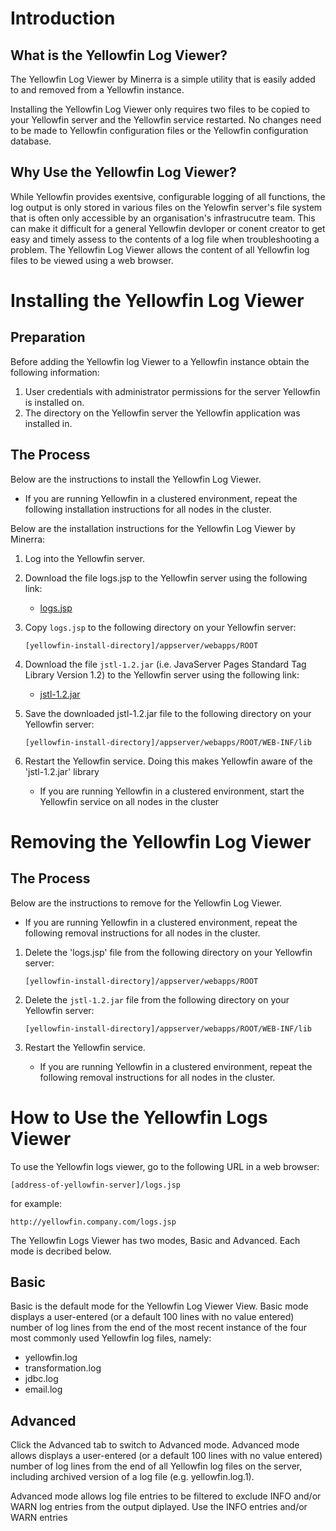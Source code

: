 # Introduction
## What is the Yellowfin Log Viewer?
The Yellowfin Log Viewer by Minerra is a simple utility that is easily added to and removed from a Yellowfin instance.

Installing the Yellowfin Log Viewer only requires two files to be copied to your Yellowfin server and the Yellowfin service restarted. No changes need to be made to Yellowfin configuration files or the Yellowfin configuration database.

## Why Use the Yellowfin Log Viewer?
While Yellowfin provides exentsive, configurable logging of all functions, the log output is only stored in various files on the Yelowfin server's file system that is often only accessible by an organisation's infrastrucutre team. This can make it difficult for a general Yellowfin devloper or conent creator to get easy and timely assess to the contents of a log file when troubleshooting a problem. The Yellowfin Log Viewer allows the content of all Yellowfin log files to be viewed using a web browser.

# Installing the Yellowfin Log Viewer
## Preparation
Before adding the Yellowfin log Viewer to a Yellowfin instance obtain the following information:

1. User credentials with administrator permissions for the server Yellowfin is installed on.
2. The directory on the Yellowfin server the Yellowfin application was installed in.

## The Process
Below are the instructions to install the Yellowfin Log Viewer.

  - If you are running Yellowfin in a clustered environment, repeat the following installation instructions for all nodes in the cluster.

Below are the installation instructions for the Yellowfin Log Viewer by Minerra:

1. Log into the Yellowfin server.

2. Download the file logs.jsp to the Yellowfin server using the following link:

    - [logs.jsp](https://raw.githubusercontent.com/Minerra-Analytics/yellowfin-log-viewer/main/logs.jsp)

3. Copy `logs.jsp` to the following directory on your Yellowfin server:

    `[yellowfin-install-directory]/appserver/webapps/ROOT`
  
4. Download the file `jstl-1.2.jar` (i.e. JavaServer Pages Standard Tag Library Version 1.2) to the Yellowfin server using the following link:

    - [jstl-1.2.jar](https://repo1.maven.org/maven2/javax/servlet/jstl/1.2/jstl-1.2.jar)

5. Save the downloaded jstl-1.2.jar file to the following directory on your Yellowfin server:

    `[yellowfin-install-directory]/appserver/webapps/ROOT/WEB-INF/lib`

6. Restart the Yellowfin service. Doing this makes Yellowfin aware of the 'jstl-1.2.jar' library

    - If you are running Yellowfin in a clustered environment, start the Yellowfin service on all nodes in the cluster

# Removing the Yellowfin Log Viewer
## The Process
Below are the instructions to remove for the Yellowfin Log Viewer.

  - If you are running Yellowfin in a clustered environment, repeat the following removal instructions for all nodes in the cluster.

1. Delete the 'logs.jsp' file from the following directory on your Yellowfin server:

    `[yellowfin-install-directory]/appserver/webapps/ROOT`

2. Delete the `jstl-1.2.jar` file from the following directory on your Yellowfin server:

    `[yellowfin-install-directory]/appserver/webapps/ROOT/WEB-INF/lib`

3. Restart the Yellowfin service.

   - If you are running Yellowfin in a clustered environment, repeat the following removal instructions for all nodes in the cluster.
    
# How to Use the Yellowfin Logs Viewer
To use the Yellowfin logs viewer, go to the following URL in a web browser:

  `[address-of-yellowfin-server]/logs.jsp`

for example:

  `http://yellowfin.company.com/logs.jsp`

The Yellowfin Logs Viewer has two modes, Basic and Advanced. Each mode is decribed below.

## Basic
Basic is the default mode for the Yellowfin Log Viewer View. Basic mode displays a user-entered (or a default 100 lines with no value entered) number of log lines from the end of the most recent instance of the four most commonly used Yellowfin log files, namely:

  - yellowfin.log
  - transformation.log
  - jdbc.log
  - email.log

## Advanced
Click the Advanced tab to switch to Advanced mode. Advanced mode allows displays a user-entered (or a default 100 lines with no value entered) number of log lines from the end of all Yellowfin log files on the server, including archived version of a log file (e.g. yellowfin.log.1).

Advanced mode allows log file entries to be filtered to exclude INFO and/or WARN log entries from the output diplayed. Use the 
INFO entries
and/or
WARN entries
